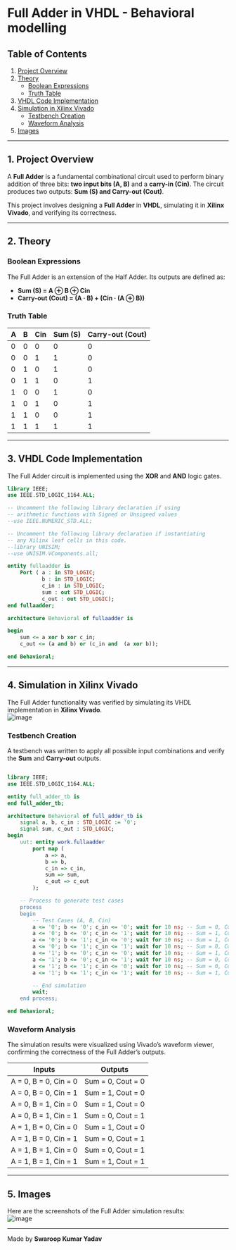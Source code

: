 # Full Adder in VHDL - Behavioral modelling
## Table of Contents  
1. [Project Overview](#1-project-overview)  
2. [Theory](#2-theory)  
   - [Boolean Expressions](#boolean-expressions)  
   - [Truth Table](#truth-table)  
3. [VHDL Code Implementation](#3-vhdl-code-implementation)  
4. [Simulation in Xilinx Vivado](#4-simulation-in-xilinx-vivado)  
   - [Testbench Creation](#testbench-creation)  
   - [Waveform Analysis](#waveform-analysis)  
5. [Images](#5-images)  

---

## **1. Project Overview**  
A **Full Adder** is a fundamental combinational circuit used to perform binary addition of three bits: **two input bits (A, B)** and a **carry-in (Cin)**. The circuit produces two outputs: **Sum (S) and Carry-out (Cout)**.  

This project involves designing a **Full Adder** in **VHDL**, simulating it in **Xilinx Vivado**, and verifying its correctness.  

---

## **2. Theory**  

### **Boolean Expressions**  
The Full Adder is an extension of the Half Adder. Its outputs are defined as:  

- **Sum (S) = A ⊕ B ⊕ Cin**  
- **Carry-out (Cout) = (A · B) + (Cin · (A ⊕ B))**  

### **Truth Table**  

| A | B | Cin | Sum (S) | Carry-out (Cout) |  
|---|---|----|--------|----------------|  
| 0 | 0 |  0  |   0    |        0        |  
| 0 | 0 |  1  |   1    |        0        |  
| 0 | 1 |  0  |   1    |        0        |  
| 0 | 1 |  1  |   0    |        1        |  
| 1 | 0 |  0  |   1    |        0        |  
| 1 | 0 |  1  |   0    |        1        |  
| 1 | 1 |  0  |   0    |        1        |  
| 1 | 1 |  1  |   1    |        1        |  

---

## **3. VHDL Code Implementation**  
The Full Adder circuit is implemented using the **XOR** and **AND** logic gates.  

```vhdl
library IEEE;
use IEEE.STD_LOGIC_1164.ALL;

-- Uncomment the following library declaration if using
-- arithmetic functions with Signed or Unsigned values
--use IEEE.NUMERIC_STD.ALL;

-- Uncomment the following library declaration if instantiating
-- any Xilinx leaf cells in this code.
--library UNISIM;
--use UNISIM.VComponents.all;

entity fullaadder is
    Port ( a : in STD_LOGIC;
           b : in STD_LOGIC;
           c_in : in STD_LOGIC;
           sum : out STD_LOGIC;
           c_out : out STD_LOGIC);
end fullaadder;

architecture Behavioral of fullaadder is

begin
    sum <= a xor b xor c_in;
    c_out <= (a and b) or (c_in and  (a xor b));

end Behavioral;
```

---

## **4. Simulation in Xilinx Vivado**  
The Full Adder functionality was verified by simulating its VHDL implementation in **Xilinx Vivado**.  
![image](https://github.com/user-attachments/assets/2178fc3b-d58a-4d98-8988-0ae369c8f3fe)


### **Testbench Creation**  
A testbench was written to apply all possible input combinations and verify the **Sum** and **Carry-out** outputs.  

```vhdl

library IEEE;
use IEEE.STD_LOGIC_1164.ALL;

entity full_adder_tb is
end full_adder_tb;

architecture Behavioral of full_adder_tb is
    signal a, b, c_in : STD_LOGIC := '0';
    signal sum, c_out : STD_LOGIC;
begin
    uut: entity work.fullaadder
        port map (
            a => a, 
            b => b, 
            c_in => c_in, 
            sum => sum, 
            c_out => c_out
        );

    -- Process to generate test cases
    process
    begin
        -- Test Cases (A, B, Cin)
        a <= '0'; b <= '0'; c_in <= '0'; wait for 10 ns; -- Sum = 0, Cout = 0
        a <= '0'; b <= '0'; c_in <= '1'; wait for 10 ns; -- Sum = 1, Cout = 0
        a <= '0'; b <= '1'; c_in <= '0'; wait for 10 ns; -- Sum = 1, Cout = 0
        a <= '0'; b <= '1'; c_in <= '1'; wait for 10 ns; -- Sum = 0, Cout = 1
        a <= '1'; b <= '0'; c_in <= '0'; wait for 10 ns; -- Sum = 1, Cout = 0
        a <= '1'; b <= '0'; c_in <= '1'; wait for 10 ns; -- Sum = 0, Cout = 1
        a <= '1'; b <= '1'; c_in <= '0'; wait for 10 ns; -- Sum = 0, Cout = 1
        a <= '1'; b <= '1'; c_in <= '1'; wait for 10 ns; -- Sum = 1, Cout = 1

        -- End simulation
        wait;
    end process;

end Behavioral;

```

### **Waveform Analysis**  
The simulation results were visualized using Vivado’s waveform viewer, confirming the correctness of the Full Adder’s outputs.  

| **Inputs** | **Outputs** |  
|-----------|------------|  
| A = 0, B = 0, Cin = 0 | Sum = 0, Cout = 0 |  
| A = 0, B = 0, Cin = 1 | Sum = 1, Cout = 0 |  
| A = 0, B = 1, Cin = 0 | Sum = 1, Cout = 0 |  
| A = 0, B = 1, Cin = 1 | Sum = 0, Cout = 1 |  
| A = 1, B = 0, Cin = 0 | Sum = 1, Cout = 0 |  
| A = 1, B = 0, Cin = 1 | Sum = 0, Cout = 1 |  
| A = 1, B = 1, Cin = 0 | Sum = 0, Cout = 1 |  
| A = 1, B = 1, Cin = 1 | Sum = 1, Cout = 1 |  

---

## **5. Images**  
Here are the screenshots of the Full Adder simulation results:  
![image](https://github.com/user-attachments/assets/8d19fd90-dbd6-45a6-ab18-7a7b44d3fcb5)


---

Made by **Swaroop Kumar Yadav**
